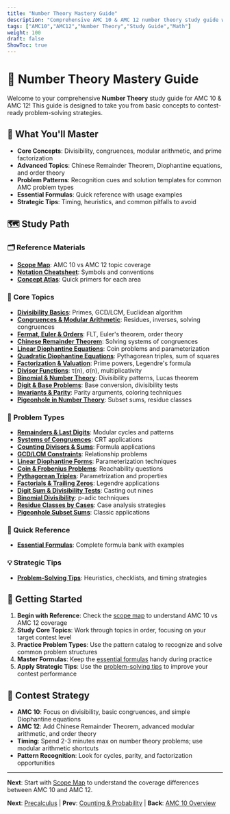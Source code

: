 ```yaml
---
title: "Number Theory Mastery Guide"
description: "Comprehensive AMC 10 & AMC 12 number theory study guide with topics, problem types, formulas, and tips."
tags: ["AMC10","AMC12","Number Theory","Study Guide","Math"]
weight: 100
draft: false
ShowToc: true
---
```


# 🔢 Number Theory Mastery Guide

Welcome to your comprehensive **Number Theory** study guide for AMC 10 & AMC 12! This guide is designed to take you from basic concepts to contest-ready problem-solving strategies.

## 🎯 What You'll Master

- **Core Concepts**: Divisibility, congruences, modular arithmetic, and prime factorization
- **Advanced Topics**: Chinese Remainder Theorem, Diophantine equations, and order theory
- **Problem Patterns**: Recognition cues and solution templates for common AMC problem types
- **Essential Formulas**: Quick reference with usage examples
- **Strategic Tips**: Timing, heuristics, and common pitfalls to avoid

## 🗺️ Study Path

### 🗂️ Reference Materials
- **[Scope Map](reference/scope-map)**: AMC 10 vs AMC 12 topic coverage
- **[Notation Cheatsheet](reference/notation-cheatsheet)**: Symbols and conventions
- **[Concept Atlas](reference/concept-atlas)**: Quick primers for each area

### 📖 Core Topics
- **[Divisibility Basics](topics/divisibility-basics)**: Primes, GCD/LCM, Euclidean algorithm
- **[Congruences & Modular Arithmetic](topics/congruences-and-modular-arithmetic)**: Residues, inverses, solving congruences
- **[Fermat, Euler & Orders](topics/fermat-euler-orders)**: FLT, Euler's theorem, order theory
- **[Chinese Remainder Theorem](topics/chinese-remainder-theorem)**: Solving systems of congruences
- **[Linear Diophantine Equations](topics/diophantine-equations-linear)**: Coin problems and parameterization
- **[Quadratic Diophantine Equations](topics/diophantine-equations-quadratic)**: Pythagorean triples, sum of squares
- **[Factorization & Valuation](topics/factorization-and-valuation)**: Prime powers, Legendre's formula
- **[Divisor Functions](topics/divisor-functions)**: τ(n), σ(n), multiplicativity
- **[Binomial & Number Theory](topics/binomial-and-number-theory)**: Divisibility patterns, Lucas theorem
- **[Digit & Base Problems](topics/digit-and-base-problems)**: Base conversion, divisibility tests
- **[Invariants & Parity](topics/invariants-and-parity)**: Parity arguments, coloring techniques
- **[Pigeonhole in Number Theory](topics/pigeonhole-in-number-theory)**: Subset sums, residue classes

### 🧩 Problem Types
- **[Remainders & Last Digits](problem-types/remainders-and-last-digits)**: Modular cycles and patterns
- **[Systems of Congruences](problem-types/systems-of-congruences)**: CRT applications
- **[Counting Divisors & Sums](problem-types/counting-divisors-sum-of-divisors)**: Formula applications
- **[GCD/LCM Constraints](problem-types/gcd-lcm-constraints)**: Relationship problems
- **[Linear Diophantine Forms](problem-types/linear-diophantine-forms)**: Parameterization techniques
- **[Coin & Frobenius Problems](problem-types/coin-frobenius-lite)**: Reachability questions
- **[Pythagorean Triples](problem-types/pythagorean-triples)**: Parametrization and properties
- **[Factorials & Trailing Zeros](problem-types/factorials-and-trailing-zeros)**: Legendre applications
- **[Digit Sum & Divisibility Tests](problem-types/digit-sum-and-divisibility-tests)**: Casting out nines
- **[Binomial Divisibility](problem-types/binomial-divisibility-patterns)**: p-adic techniques
- **[Residue Classes by Cases](problem-types/residue-classes-by-cases)**: Case analysis strategies
- **[Pigeonhole Subset Sums](problem-types/pigeonhole-subset-sum-multiples)**: Classic applications

### 📏 Quick Reference
- **[Essential Formulas](formulas/essential-formulas)**: Complete formula bank with examples

### 💡 Strategic Tips
- **[Problem-Solving Tips](tips/problem-solving-tips)**: Heuristics, checklists, and timing strategies

## 🚀 Getting Started

1. **Begin with Reference**: Check the [scope map](reference/scope-map) to understand AMC 10 vs AMC 12 coverage
2. **Study Core Topics**: Work through topics in order, focusing on your target contest level
3. **Practice Problem Types**: Use the pattern catalog to recognize and solve common problem structures
4. **Master Formulas**: Keep the [essential formulas](formulas/essential-formulas) handy during practice
5. **Apply Strategic Tips**: Use the [problem-solving tips](tips/problem-solving-tips) to improve your contest performance

## 🎯 Contest Strategy

- **AMC 10**: Focus on divisibility, basic congruences, and simple Diophantine equations
- **AMC 12**: Add Chinese Remainder Theorem, advanced modular arithmetic, and order theory
- **Timing**: Spend 2-3 minutes max on number theory problems; use modular arithmetic shortcuts
- **Pattern Recognition**: Look for cycles, parity, and factorization opportunities

---

**Next**: Start with [Scope Map](reference/scope-map) to understand the coverage differences between AMC 10 and AMC 12.

**Next**: [Precalculus](../precalculus) | **Prev**: [Counting & Probability](../counting-probability) | **Back**: [AMC 10 Overview](../)
